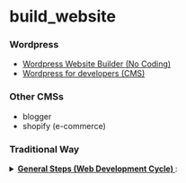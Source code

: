 # build_website

### Wordpress

- [Wordpress Website Builder (No Coding)](https://wordpress.com/)
- [Wordpress for developers (CMS)](https://wordpress.org/)

### Other CMSs

- blogger
- shopify (e-commerce)

### Traditional Way

<details>
<summary><u><b>General Steps (Web Development Cycle) </b></u>:</summary>

1. User Experience (UX) 
2. Information Architecture (IA)
3. Visual Design
4. Development
</details>



<!-- <details>
<summary><u><b>General Steps (roles)</b></u>:</summary>
</details> -->